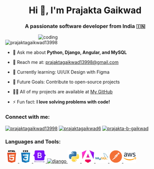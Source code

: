 <h1 align="center">Hi 👋, I'm Prajakta Gaikwad</h1>

<h3 align="center">A passionate software developer from India 🇮🇳</h3>

<img align="right" alt="coding" width="400" src="https://user-images.githubusercontent.com/55389276/140866485-8fb1c876-9a8f-4d6a-98dc-08c4981eaf70.gif">

<p align="left"> <img src="https://komarev.com/ghpvc/?username=prajaktagaikwad13998" alt="prajaktagaikwad13998" /> </p>

- 💬 Ask me about **Python, Django, Angular, and MySQL**

- 📧 Reach me at: [prajaktagaikwad13998@gmail.com](mailto:prajaktagaikwad13998@gmail.com)

- 🚀 Currently learning: UI/UX Design with Figma

- 🎯 Future Goals: Contribute to open-source projects  

- 👨‍💻 All of my projects are available at [My GitHub](https://github.com/prajaktagaikwad13998)

- ⚡ Fun fact: **I love solving problems with code!**

<h3 align="left">Connect with me:</h3>
<p align="left">
<a href="https://github.com/prajaktagaikwad13998" target="blank"><img align="center" src="https://cdn.jsdelivr.net/npm/simple-icons@3.0.1/icons/github.svg" alt="prajaktagaikwad13998" height="30" width="40" /></a>
<a href="https://www.hackerrank.com/prajaktagaikwad6" target="blank"><img align="center" src="https://cdn.jsdelivr.net/npm/simple-icons@3.0.1/icons/hackerrank.svg" alt="prajaktagaikwad6" height="30" width="40" /></a>
<a href="https://www.linkedin.com/in/prajakta-b-gaikwad" target="blank">
    <img align="center" src="https://raw.githubusercontent.com/rahuldkjain/github-profile-readme-generator/master/src/images/icons/Social/linked-in-alt.svg" alt="prajakta-b-gaikwad" height="30" width="40" />
</a>

</p>

<h3 align="left">Languages and Tools:</h3>
<p align="left">
    <a href="https://www.w3.org/html/" target="_blank"> <img src="https://raw.githubusercontent.com/devicons/devicon/master/icons/html5/html5-original-wordmark.svg" alt="html5" width="40" height="40"/> </a>
    <a href="https://www.w3schools.com/css/" target="_blank"> <img src="https://raw.githubusercontent.com/devicons/devicon/master/icons/css3/css3-original-wordmark.svg" alt="css3" width="40" height="40"/> </a>
    <a href="https://getbootstrap.com" target="_blank"> <img src="https://raw.githubusercontent.com/devicons/devicon/master/icons/bootstrap/bootstrap-original-wordmark.svg" alt="bootstrap" width="40" height="40"/> </a>
    <a href="https://www.djangoproject.com/" target="_blank"> 
        <img src="https://cdn.jsdelivr.net/gh/devicons/devicon/icons/django/django-plain-wordmark.svg" alt="django" width="40" height="40"/> 
    </a>
    <a href="https://www.python.org" target="_blank"> <img src="https://raw.githubusercontent.com/devicons/devicon/master/icons/python/python-original.svg" alt="python" width="40" height="40"/> </a>
    <a href="https://angular.io/" target="_blank"> <img src="https://raw.githubusercontent.com/devicons/devicon/master/icons/angular/angular-original.svg" alt="angular" width="40" height="40"/> </a>
    <a href="https://www.mysql.com/" target="_blank"> <img src="https://raw.githubusercontent.com/devicons/devicon/master/icons/mysql/mysql-original-wordmark.svg" alt="mysql" width="40" height="40"/> </a>
    <a href="https://www.postman.com/" target="_blank"> <img src="https://raw.githubusercontent.com/devicons/devicon/master/icons/postman/postman-original.svg" alt="postman" width="40" height="40"/> </a>
    <a href="https://aws.amazon.com/" target="_blank"> <img src="https://raw.githubusercontent.com/devicons/devicon/master/icons/amazonwebservices/amazonwebservices-original-wordmark.svg" alt="aws" width="40" height="40"/> </a>
</p>


<!--
**Prajaktagaikwad13998/Prajaktagaikwad13998** is a ✨ _special_ ✨ repository because its `README.md` (this file) appears on your GitHub profile.

Here are some ideas to get you started:

- 🔭 I’m currently working on ...
- 🌱 I’m currently learning ...
- 👯 I’m looking to collaborate on ...
- 🤔 I’m looking for help with ...
- 💬 Ask me about ...
- 📫 How to reach me: ...
- 😄 Pronouns: ...
- ⚡ Fun fact: ...
-->
